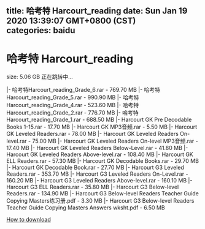 
title: 哈考特 Harcourt_reading
date: Sun Jan 19 2020 13:39:07 GMT+0800 (CST)    
categories: baidu
---

# 哈考特 Harcourt_reading
size: 5.06 GB
 正在跳转中...
 
|- 哈考特Harcourt_reading_Grade_6.rar - 769.70 MB
|- 哈考特Harcourt_reading_Grade_5.rar - 990.90 MB
|- 哈考特Harcourt_reading_Grade_4.rar - 523.60 MB
|- 哈考特Harcourt_reading_Grade_2.rar - 776.70 MB
|- 哈考特Harcourt_reading_Grade_1.rar - 688.50 MB
|- Harcourt GK Pre Decodable Books 1-15.rar - 17.70 MB
|- Harcourt GK MP3音频.rar - 5.50 MB
|- Harcourt GK Leveled Readers.rar - 78.00 MB
|- Harcourt GK Leveled Readers On-level.rar - 75.00 MB
|- Harcourt GK Leveled Readers On-level MP3音频.rar - 17.40 MB
|- Harcourt GK Leveled Readers Below-Level.rar - 41.80 MB
|- Harcourt GK Leveled Readers Above-level.rar - 108.40 MB
|- Harcourt GK ELL Readers.rar - 57.30 MB
|- Harcourt GK Decodable Books.rar - 29.70 MB
|- Harcourt GK Decodable Book.rar - 27.70 MB
|- Harcourt G3 Leveled Readers.rar - 353.70 MB
|- Harcourt G3 Leveled Readers On-Level.rar - 160.20 MB
|- Harcourt G3 Leveled Readers Above-level.rar - 160.10 MB
|- Harcourt G3 ELL Readers.rar - 35.80 MB
|- Harcourt G3 Below-level Readers.rar - 134.90 MB
|- Harcourt G3 Below-level Readers Teacher Guide Copying Masters练习册.pdf - 3.30 MB
|- Harcourt G3 Below-level Readers Teacher Guide Copying Masters Answers wksht.pdf - 6.50 MB

[How to download](https://bpcam.bemobtrk.com/go/2ceec3aa-1ca2-46d6-b9ff-aaa5c184517c?jno=1830)